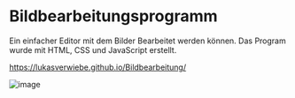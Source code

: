 # Bildbearbeitungsprogramm
Ein einfacher Editor mit dem Bilder Bearbeitet werden können. Das Program wurde mit HTML, CSS und JavaScript erstellt.

https://lukasverwiebe.github.io/Bildbearbeitung/

![image](https://user-images.githubusercontent.com/63674539/182448990-b325aa27-22bf-4f02-8ae5-564f65667d8b.png)
